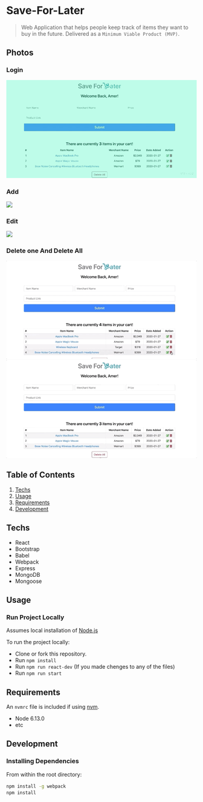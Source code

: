 # Save-For-Later
> Web Application that helps people keep track of items they want to buy in the future. Delivered as a `Minimum Viable Product (MVP)`.

## Photos

### Login
![](demo/Save-For-Later-Login.gif)

### Add
![](demo/Save-For-Later-Add.gif)

### Edit
![](demo/Save-For-Later-Edit.gif)

### Delete one And Delete All
![](demo/Save-For-Later-Delete.gif)
![](demo/Save-For-Later-DeleteAll.gif)



## Table of Contents

1. [Techs](#Techs)
1. [Usage](#Usage)
1. [Requirements](#requirements)
1. [Development](#development)

## Techs

- React
- Bootstrap
- Babel
- Webpack
- Express
- MongoDB
- Mongoose

## Usage

### Run Project Locally
Assumes local installation of [Node.js](https://nodejs.org/en/download/)

To run the project locally:

- Clone or fork this repository.
- Run `npm install`
- Run `npm run react-dev` (If you made chenges to any of the files)
- Run `npm run start`



## Requirements

An `nvmrc` file is included if using [nvm](https://github.com/creationix/nvm).

- Node 6.13.0
- etc

## Development

### Installing Dependencies

From within the root directory:

```sh
npm install -g webpack
npm install
```

